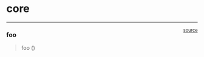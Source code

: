 # core


<!-- WARNING: THIS FILE WAS AUTOGENERATED! DO NOT EDIT! -->

------------------------------------------------------------------------

<a
href="https://github.com/frankausberlin/lazy_student/blob/main/lazy_student/core.py#L9"
target="_blank" style="float:right; font-size:smaller">source</a>

### foo

>  foo ()
